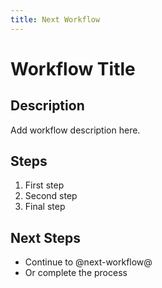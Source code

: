```yaml
---
title: Next Workflow
---
```

# Workflow Title

## Description

Add workflow description here.

## Steps

1. First step
2. Second step
3. Final step

## Next Steps

- Continue to @next-workflow@
- Or complete the process
